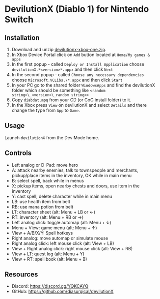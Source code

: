 # DevilutionX (Diablo 1) for Nintendo Switch

## Installation

1. Download and unzip [devilutionx-xbox-one.zip](https://github.com/diasurgical/devilutionX/releases/latest/download/devilutionx-xbox-one.zip).
2. In Xbox Device Portal click on `Add` button located at `Home/My games & apps`
3. In the first popup - called `Deploy or Install Application` choose `devilutionX.*<version>*.appx` and then click `Next`
4. In the second popup - called `Choose any necessary dependencies` choose `Microsoft.VCLibs.\*.appx` and then click `Start`
5. In your PC go to the shared folder `WindowsApps` and find the devilutionX folder which should be something like `<random string>\_<version>\_random string<>`
6. Copy `diabdat.mpq` from your CD (or GoG install folder) to it.
7. In the Xbox press `View` on devilutionX and select `Details` and there change the type from `App` to `Game`.

## Usage

Launch `devilutionX` from the Dev Mode home.

## Controls

- Left analog or D-Pad: move hero
- A: attack nearby enemies, talk to townspeople and merchants, pickup/place items in the inventory, OK while in main menu
- B: select spell, back while in menus
- X: pickup items, open nearby chests and doors, use item in the inventory
- Y: cast spell, delete character while in main menu
- LB: use health item from belt
- RB: use mana potion from belt
- LT: character sheet (alt: Menu + LB or ←)
- RT: inventory (alt: Menu + RB or →)
- Left analog click: toggle automap (alt: Menu + ↓)
- Menu + View: game menu (alt: Menu + ↑)
- View + A/B/X/Y: Spell hotkeys
- Right analog: move automap or simulate mouse
- Right analog click: left mouse click (alt: View + LB)
- View + Right analog click: right mouse click (alt: View + RB)
- View + LT: quest log (alt: Menu + Y)
- View + RT: spell book (alt: Menu + B)

## Resources

* Discord: https://discord.gg/YQKCAYQ
* GitHub: https://github.com/diasurgical/devilutionX
